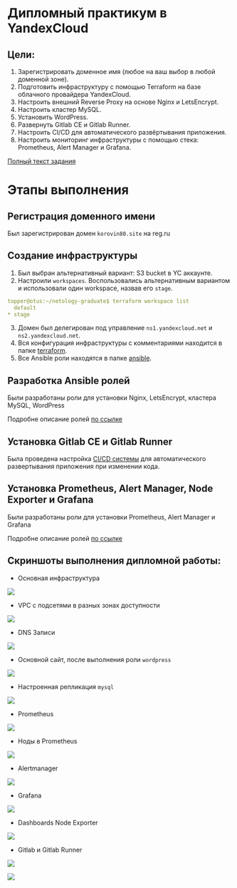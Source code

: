 # Дипломный практикум в YandexCloud

## Цели:

1. Зарегистрировать доменное имя (любое на ваш выбор в любой доменной зоне).
2. Подготовить инфраструктуру с помощью Terraform на базе облачного провайдера YandexCloud.
3. Настроить внешний Reverse Proxy на основе Nginx и LetsEncrypt.
4. Настроить кластер MySQL.
5. Установить WordPress.
6. Развернуть Gitlab CE и Gitlab Runner.
7. Настроить CI/CD для автоматического развёртывания приложения.
8. Настроить мониторинг инфраструктуры с помощью стека: Prometheus, Alert Manager и Grafana.

[Полный текст задания](https://github.com/Topper-crypto/netology_diplom/blob/main/Diplom.md)

# Этапы выполнения

## Регистрация доменного имени

Был зарегистрирован домен `korovin80.site` на reg.ru

## Создание инфраструктуры

1. Был выбран альтернативный вариант: S3 bucket в YC аккаунте.
2. Настроили `workspaces`. Воспользовались альтернативным вариантом и использовали один workspace, назвав его `stage`.
```yaml
topper@otus:~/netology-graduate$ terraform workspace list
  default
* stage
```
3. Домен был делегирован под управление `ns1.yandexcloud.net` и `ns2.yandexcloud.net`.
4. Вся конфигурация инфраструктуры с комментариями находится в папке [terraform](https://github.com/Topper-crypto/netology-diploma/tree/master/terraform).
5. Все Ansible роли находятся в папке [ansible](https://github.com/Topper-crypto/netology-diploma/tree/master/ansible).

## Разработка Ansible ролей

Были разработаны роли для установки Nginx, LetsEncrypt, кластера MySQL, WordPress

Подробне описание ролей [по ссылке](https://github.com/Topper-crypto/netology-diploma/blob/master/Ansible.md)

## Установка Gitlab CE и Gitlab Runner

Была проведена настройка [CI/CD системы](https://github.com/Topper-crypto/netology-diploma/tree/master/ci-cd) для автоматического развертывания приложения при изменении кода.

## Установка Prometheus, Alert Manager, Node Exporter и Grafana

Были разработаны роли для установки Prometheus, Alert Manager и Grafana

Подробне описание ролей [по ссылке](https://github.com/Topper-crypto/netology-diploma/blob/master/Ansible.md)

## Скриншоты выполнения дипломной работы:

* Основная инфраструктура

![](https://github.com/Topper-crypto/netology-diploma/blob/master/img/ComputeCloud.png)

* VPC с подсетями в разных зонах доступности

![](https://github.com/Topper-crypto/netology-diploma/blob/master/img/VirtualPrivateCloud.png)

* DNS Записи

![](https://github.com/Topper-crypto/netology-diploma/blob/master/img/CloudDNS.png)

* Основной сайт, после выполнения роли `wordpress`

![](https://github.com/Topper-crypto/netology-diploma/blob/master/img/WordPress.png)

* Настроенная репликация `mysql`

![](https://github.com/Topper-crypto/netology-diploma/blob/master/img/Untitled.png)

* Prometheus

![](https://github.com/Topper-crypto/netology-diploma/blob/master/img/Prometheus.png)

* Ноды в Prometheus

![](https://github.com/Topper-crypto/netology-diploma/blob/master/img/Untitled.png)

* Alertmanager

![](https://github.com/Topper-crypto/netology-diploma/blob/master/img/Untitled.png)

* Grafana 

![](https://github.com/Topper-crypto/netology-diploma/blob/master/img/Untitled.png)

* Dashboards Node Exporter

![](https://github.com/Topper-crypto/netology-diploma/blob/master/img/Untitled.png)

* Gitlab и Gitlab Runner

![](https://github.com/Topper-crypto/netology-diploma/blob/master/img/Untitled.png)

![](../img/Runners.png)
